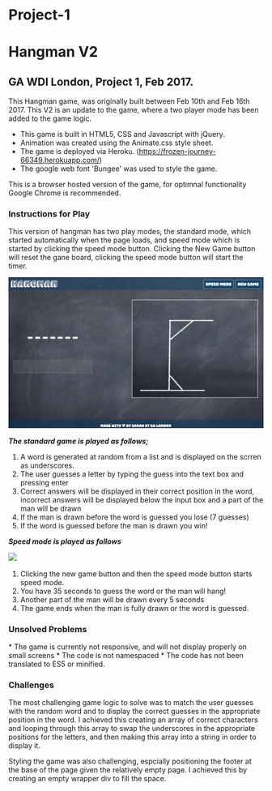 # Project-1

<h1> Hangman V2</h1>
<h2> GA WDI London, Project 1, Feb 2017.</h2>

This Hangman game, was originally built between Feb 10th and Feb 16th 2017.
This V2 is an update to the game, where a two player mode has been added to the game logic.

* This game is built in HTML5, CSS and Javascript with jQuery.
* Animation was created using the Animate.css style sheet.
* The game is deployed via Heroku. (https://frozen-journey-66349.herokuapp.com/)
* The google web font 'Bungee' was used to style the game.

This is a browser hosted version of the game, for optimnal functionality Google Chrome is recommended.

<h3> Instructions for Play</h3>
This version of hangman has two play modes, the standard mode, which started automatically when the page loads, and speed mode which is started by clicking the speed mode button. Clicking the New Game button will reset the gane board, clicking the speed mode button will start the timer.

![](images/start-screen.png)

***The standard game is played as follows;***

1. A word is generated at random from a list and is displayed on the scrren as underscores.
2. The user guesses a letter by typing the guess into the text box and pressing enter
3. Correct answers will be displayed in their correct position in the word, incorrect answers will be displayed below the input box and a part of the man will be drawn
4. If the man is drawn before the word is guessed you lose (7 guesses)
5. If the word is guessed before the man is drawn you win!

***Speed mode is played as follows***

![](images/speed-mode-game-play.png)

1. Clicking the new game button and then the speed mode button starts speed mode.
2. You have 35 seconds to guess the word or the man will hang!
3. Another part of the man will be drawn every 5 seconds
4. The game ends when the man is fully drawn or the word is guessed.



<h3>Unsolved Problems </h3>
* The game is currently not responsive, and will not display properly on small screens
* The code is not namespaced
* The code has not been translated to ES5 or minified.

<h3>Challenges </h3>
The most challenging game logic to solve was to match the user guesses with the random word and to display the correct guesses in the appropriate position in the word. I achieved this creating an array of correct characters and looping through this array to swap the underscores in the appropriate positions for the letters, and then making this array into a string in order to display it.

Styling the game was also challenging, espcially positioning the footer at the base of the page given the relatively empty page. I achieved this by creating an empty wrapper div to fill the space.
